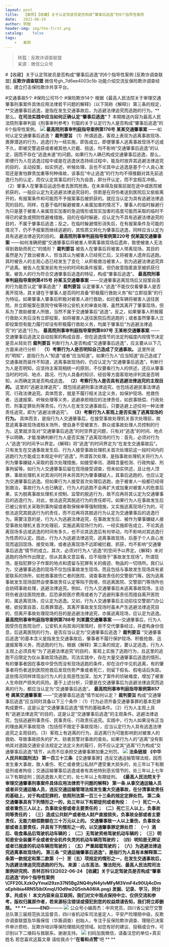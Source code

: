 ```yaml
---
layout:	post
title:	【案例】【收藏】关于认定驾驶员是否构成“肇事后逃逸”的6个指导性案例
date:	2022-06-24
author:	转载
header-img:	img/the-first.png
catalog:	false
tags:
	-	案例
---
```


<blockquote><p>转载：反欺诈调查联盟<br>
来源：微信公众号</p></blockquote>

#【收藏】关于认定驾驶员是否构成“肇事后逃逸”的6个指导性案例
[反欺诈调查联盟]
**反欺诈调查联盟**
微信号gh_7d6ee4003c5b
功能介绍交流反保险欺诈调查经验，建立打击保险欺诈共享平台。

#交通事故5个
#保险公司15个
#保险欺诈14个
根据《最高人民法院关于审理交通肇事刑事案件具体应用法律若干问题的解释》（以下简称《解释》）第三条的规定，
**交通肇事后逃逸，是指在发生交通事故后，为逃避法律追究而逃跑的行为。**那么，**在司法实践中应当如何正确认定“肇事后逃逸”？**
本期推送内容为最高人民法院刑事审判庭《刑事审判参考》刊载的关于认定行为人是否构成“肇事后逃逸”的6个指导性案例。
![]({{site.baseurl}}/postimg/OHJAZCqDkQZicTLwcuwrzYP1icbQVErMKHqibAeBNbJWmsg8B5iaFgYvAm5cEVBKzk0sztTF09ztgu05Z0xk3Y7Mqw.png)
**最高院刑事审判庭指导案例第176号**
**某某交通肇事案**
——如何认定交通肇事后逃逸？
**裁判要旨**
（1）所谓逃逸，客观上表现为逃离事故现场、畏罪潜逃的行为，逃逸行为一经实施，即告成立。即便肇事人逃离事故现场不远或不久，即被交警追获或者被其他人拦截、扭送，均不影响“交通肇事后逃逸”的认定，因而不存在“逃逸未遂”的问题。如果行为人确已构成交通肇事后逃逸，那么，即便行为人在逃逸过程中或是在逃逸状态持续过程中，能及时放弃其逃避法律追究的目的，主动投案，如实供述，听候处理，且也不论其中止逃逸是基于个人良心发现还是害怕罪责加重等何种缘故，该事后“中止逃逸”的行为均不得推翻对其先前逃逸行为的认定，而仅认定其事后的行为为自首，即分开认定，而不宜相互冲抵。
（2）肇事人在肇事后运送伤者去医院抢救。在未来得及报案前就在途中或医院被抓获的，一般应认定为无逃避法律追究目的，但若是在将伤者送到医院后又偷偷离开的，有报案条件和可能而不予报案事后被抓获的。就应当认定为具有逃避法律追究的目的。同样，在基于临时躲避被害人亲属加害的情况下，肇事人的临时躲避行为只是基于被害人亲属现实加害的急迫情形或现实加害的高度可能而采取的临时不得已的紧急或预防性避难措施，目的在临时躲避，应认定为不具有逃避法律追究的目的，不属于肇事后逃逸；反之，在临时躲避情形消失后，在有报案条件及可能的情况下，仍不予报案而继续逃避的，其性质又转化为肇事后逃逸，同样应当认定为具有逃避法律追究的目的。
**最高院刑事审判庭指导案例第220号**
**倪某国交通肇事案**
——如何准确把握“交通肇事后将被害人带离事故现场后遗弃，致使被害人无法得到救助而死亡”的情形？
**裁判要旨**
被告人在肇事后将被害人带离现场，其目的虽然是为了救治被害人，但当其认为被害人已经死亡后，又将被害人遗弃后逃跑。其时被告人的主观心态已经发生了变化：从积极救治被害人，到为逃避法律追究弃尸逃离。被告人在案发前有充分的时间和条件报案，但仍故意隐匿直至被抓获归案。被告人的行为符合交通肇事后逃逸的特征，构成“肇事后逃逸”。
**最高院刑事审判庭指导案例第415号**
**孙某玉交通肇事案**
——交通肇事逃离现场后又投案自首的行为能否认定“肇事逃逸”？
**裁判要旨**
认定肇事人“逃逸”不能仅仅看肇事人是否离开现场，其关键在于肇事人是否同时具备“积极履行救助义务”和“立即投案”的行为特征。如果肇事人肇事后积极对被害人进行救助，如拦截车辆将被害人送往医院，并立即报案在医院守候等待公安机关的审查处理，虽然其离开了肇事现场，但系为了救助被害人所致，当然不属于交通肇事后“逃逸”。反之，如果肇事人积极履行救助义务后没有立即投案，如将被害人送往医院后而逃跑的；或者虽然肇事人立即投案但有能力履行却没有积极履行救助义务，均属于肇事后“为逃避法律追究”的“逃逸”行为。
**最高院刑事审判庭指导案例第697号**
**王某彬交通肇事案**
——交通肇事后逃逸又自动投案的构成自首，但在逃逸情节的法定刑幅度内视情节决定是否从轻处罚
**裁判要旨**
判断行为人是否构成“交通肇事后逃逸”，应主要从以下几方面来进行分析：
**（1）考察行为人是否明知自己造成了交通事故。**
这里所说的“明知”，是指行为人“知道”或者“应当知道”。如果行为人“应当知道”自己造成了交通事故而装作不知道，逃离事故现场的，仍应认定为“交通肇事后逃逸”。判断行为人是否明知，应坚持主客观相统一的原则，不仅要看行为人的供述，还应从肇事当时的时间、地点、路况、行为人具备的知识、经验等方面客观地评判其是否明知，从而确定其是否构成逃逸。
**（2）考察行为人是否具有逃避法律追究的主观目的。**
这里的“逃避法律追究”，既包括逃避刑事法律追究，也包括逃避民事法律追究、行政法律追究。具体而言，就是不履行相关法定义务，如保护现场、抢救伤者、迅速报案、听候处理等义务，逃避承担相应的法律责任，如民事赔偿、行政处罚、刑事定罪处刑等责任。行为人在发生交通事故后，只要逃避上述任何一种法律责任追究，即为“逃避法律追究”。
**（3）考察行为人客观上是否实施了逃离现场的行为。**
具体而言，是指行为人交通肇事后，在接受事故处理机关首次处理前，故意逃离事故现场或相关场所，使自身不受被害方、群众或事故处理人员控制的行为。这里就涉及对“交通肇事后逃逸”的时空界定问题，只有对“逃逸”的时间、地点予以明确，才能准确判断行为人是否实施了逃离现场的行为：首先，必须对行为人“逃逸”的时间予以界定。《解释》将“逃逸”的时间界定为“在发生交通事故后”。只有发生在交通事故发生后、行为人接受事故处理机关首次处理前这一段时间内的逃跑行为方能成立本规定中的“逃逸”。所谓首次处理，是指事故处理机关将行为人列为肇事嫌疑人采取的首次处理措施，如接受审讯、酒精含量检测、行政拘留、刑事拘留等。如行为人交通肇事后留在现场接受调查，但未如实供述，且让他人顶罪，事故处理机关对其询问时并未将其列为肇事嫌疑人，其事后逃跑的，也应认定为交通肇事后逃逸。但如果行为人接受首次处理后逃跑，由于被害人一般都已经得到救治，事故行为人也已确定，行为人的逃跑不会再扩大或加重对被害人的危害后果，实为脱离事故处理机关控制、监管的脱逃行为，故不应再将其认定为交通肇事后的逃逸行为，对此，依法追究其脱逃行为的责任即可。如果行为人在事故发生后已被公安机关采取刑事拘留或者取保候审等强制措施，又实施逃离现场行为的，可依法追究其脱逃行为的责任，而不应再将其脱逃行为认定为交通肇事后的逃逸行为。需要注意的是，行为人为逃避法律追究，在事故发生后、被作为肇事嫌疑人接受事故处理机关首次处理前，实施逃离现场行为的，一经实施即告成立，不论其逃离现场多远或逃逸的时间有多久，也不论其逃逸后有何举动，均不影响对其逃逸行为性质的认定。因此，行为人为逃避法律追究，逃离事故现场，后基于个人良心发现而返回现场、接受处理，或者逃离现场不远即被拦截、抓获，均不影响“交通肇事后逃逸”情节的成立。其次，必须对行为人“逃逸”的空间予以界定。《解释》未对逃跑的场所作出限定，但从其条文意旨看，应不局限于“事故发生现场”。所谓现场，是指犯罪分子作案的地点和遗留与犯罪有关的痕迹、物品的一切场所。我们认为，交通肇事逃逸的现场不仅包括事故发生现场，而且包括与事故发生现场具有紧密联系的场所，如抢救事故伤亡者的医院、调查事故责任的交警部门等。因为逃离事故发生现场固然会使事故责任认定等陷于困境，但逃离医院、交警部门等场所也会妨碍事故处理，逃避法律追究。例如，行为人交通肇事后未逃离事故现场，主动将伤者送往医院抢救，后恐承担医疗费用或者为了逃避刑事责任而擅自离开医院的，属逃离现场，应认定为逃逸。又如，行为人交通肇事后主动前往交警部门办公楼，欲投案自首，后畏罪潜逃，其离开事故发生现场时虽未产生逃避法律追究目的，但离开事故处理现场的目的是逃避法律追究，亦属逃离现场，应认定为逃逸。
**最高院刑事审判庭指导案例第788号**
**刘某露交通肇事案**
——交通肇事后，行为人因受伤在医院治疗，公安机关向其询问案情时，拒不交代肇事经过，并虚构身份信息，后逃离医院的行为，是否应当认定为“交通肇事后逃逸？
**裁判要旨**
“交通肇事后逃逸”的基本含义是指发生交通事故后，肇事者不履行保护现场、积极抢救、迅速报案等义务，而逃跑的行为。根据《解释》第三条的规定，要认定逃逸，行为人主观上必须具有“为了逃避法律追究”的目的，客观上实施了逃跑行为，且这里的逃跑不应限定为仅从事故现场逃跑。司法实践中，存在大量交通肇事后逃逸的情形。有的肇事者因在事故中受伤而没有现场逃跑的条件，却在治疗中见机逃离，有的肇事者将伤者送到医院抢救后发现伤势严重或者死亡，则留下假名、假电话后失踪。这些情况同样体现出行为人的主观恶性加深，加大了案件的侦破难度，增加了被害人生命财产损失的风险。基于上述分析，只要是在交通肇事后为逃避法律追究而逃离的行为，都应当认定为“交通肇事后逃逸”。
**最高院刑事审判庭指导案例第857号**
**龚某交通肇事案**
——“交通肇事后逃逸”情节如何认定？
**裁判要旨**
构成“交通肇事后逃逸”应当同时具备以下三个条件：（1）行为必须齐备交通肇事罪的基本犯罪构成要件，这是认定“交通肇事后逃逸”情节的基础条件。（2）行为人主观上具有“逃避法律追究”的目的，这是认定“交通肇事后逃逸”的主观条件。逃避法律追究，包括逃避刑事责任、民事责任、行政责任追究。实践中，行为人如果没有正当的理由离开事故现场（包括但不限定于事故现场），应当认定行为人具有逃逸法律追究之主观目的。（3）客观上有逃离的行为，且逃离行为可能影响到对被害人的救助、导致事故损失的扩大、妨害民警对事故的查处。如果行为人的“逃离”没有影响其对道路交通安全法规定之法定义务的履行，则不应认定其“逃离”行为构成“交通肇事后逃逸”情节，从而不应承担交通肇事罪加重之刑罚。
![]({{site.baseurl}}/postimg/OHJAZCqDkQZicTLwcuwrzYP1icbQVErMKHqhVOcTA9kKfUTAxVib6vwCwQ8QFu6J3SY3YXGat6xibkdYKXpwZbrJTQ.gif)
**法条链接**
**《中华人民共和国刑法》**
**第一百三十三条**
【交通肇事罪】违反交通运输管理法规，因而发生重大事故，致人重伤、死亡或者使公私财产遭受重大损失的，处三年以下有期徒刑或者拘役；交通运输肇事后逃逸或者有其他特别恶劣情节的，处三年以上七年以下有期徒刑；因逃逸致人死亡的，处七年以上有期徒刑。
**《最高人民法院关于审理交通肇事刑事案件具体应用法律若干问题的解释》**
**第一条
**从事交通运输人员或者非交通运输人员，违反交通运输管理法规发生重大交通事故，在分清事故责任的基础上，对于构成犯罪的，依照刑法第一百三十三条的规定定罪处罚。
**第二条**交通肇事具有下列情形之一的，处三年以下有期徒刑或者拘役：
（一）死亡一人或者重伤三人以上，负事故全部或者主要责任的；
（二）死亡三人以上，负事故同等责任的；
（三）造成公共财产或者他人财产直接损失，负事故全部或者主要责任，无能力赔偿数额在三十万元以上的。
交通肇事致一人以上重伤，负事故全部或者主要责任，并具有下列情形之一的，以交通肇事罪定罪处罚：
（一）酒后、吸食毒品后驾驶机动车辆的；
（二）无驾驶资格驾驶机动车辆的；
（三）明知是安全装置不全或者安全机件失灵的机动车辆而驾驶的；
（四）明知是无牌证或者已报废的机动车辆而驾驶的；
（五）严重超载驾驶的；
（六）为逃避法律追究逃离事故现场的。
**第三条**
“交通运输肇事后逃逸”，是指行为人具有本解释第二条第一款规定和第二款第（一）至（五）项规定的情形之一，在发生交通事故后，为逃避法律追究而逃跑的行为。
来源：山东高法、豫法阳光、最高人民法院司法案例研究院、杏林百科![](2022-06-24
【收藏】关于认定驾驶员是否构成“肇事后逃逸”的6个指导性案例\\CFF20LXzkOyYmal29zn37N5Bg2NQ4tyN4ylvMFyM3VmF4x90Uj4cDmoEphibia4RN55ibIXmqU1Od9w2Q5nhA08lA.png)
发掘、记录、学习，同分享，共成长！
本文内容来自互联网，我们对文中观点保持中立、仅供交流和参考，版权归属原作者，若来源标注错误或侵犯到您的权益烦请告知，我们将立即删除。
**
**
———END****———
![]({{site.baseurl}}/postimg/L6usUGPiatBSs5Yxdp5NU9dpdqWanE7Mq7XpTo0mwlia1gia9NNFGTRYKdpVvrK2KgpAPictg52F8U9sicXI1jQ1dzA.jpeg)
公众号小编周杰：中共党员，四川省公安厅交警总队第三届规范执法监督员，四川省机动车司法鉴定人，平安产险理赔中级，反欺诈调查联盟及华盾保信（华盾调查）创始人，专注于反保险欺诈调查、理赔已决案件审计质检、反欺诈培训等保险理赔风控领域。如您有好的建议、投稿或合作，可识别以下二维码与我联系，谢谢支持。
![]({{site.baseurl}}/postimg/L6usUGPiatBS3wrVRuWQYeic3juNbQs2kiaCeq6U3Y7sobzUaIjwichkaPNyMQzDdM5fXhxqgA74BJYGaLDib5TIqKA.jpeg)
扫码加我微信，请备注您的单位+真实姓名
若您喜欢这篇文章
请给我点个“**在看和点赞**”吧
**
**
